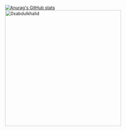 [![Anurag's GitHub stats](https://github-readme-stats.vercel.app/api?username=wadeoo&theme=dracula)](https://github.com/anuraghazra/github-readme-stats)
  <img src="https://github-readme-stats.vercel.app/api/top-langs?username=wadeoo&show_icons=true&locale=en&layout=compact&line_height=20&title_color=7A7ADB&icon_color=2234AE&text_color=D3D3D3&bg_color=0,000000,130F40" width="375"  alt="0xabdulkhalid"/>
